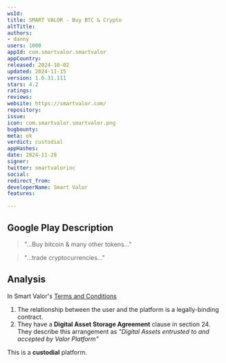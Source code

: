 ```yaml
---
wsId: 
title: SMART VALOR - Buy BTC & Crypto
altTitle: 
authors:
- danny
users: 1000
appId: com.smartvalor.smartvalor
appCountry: 
released: 2024-10-02
updated: 2024-11-15
version: 1.0.31.111
stars: 4.2
ratings: 
reviews: 
website: https://smartvalor.com/
repository: 
issue: 
icon: com.smartvalor.smartvalor.png
bugbounty: 
meta: ok
verdict: custodial
appHashes: 
date: 2024-11-28
signer: 
twitter: smartvalorinc
social: 
redirect_from: 
developerName: Smart Valor
features: 

---
```


## Google Play Description

> "...Buy bitcoin & many other tokens..."

> "...trade cryptocurrencies..."

## Analysis 

In Smart Valor's [Terms and Conditions](https://smartvalor.com/en/docs/TERMS_AND_CONDITIONS)

1. The relationship between the user and the platform is a legally-binding contract.
2. They have a **Digital Asset Storage Agreement** clause in section 24. They describe this arrangement as *"Digital Assets entrusted to and accepted by Valor Platform"*

This is a **custodial** platform.

